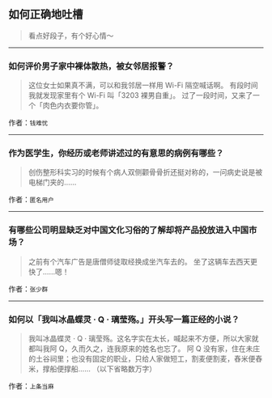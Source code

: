## 如何正确地吐槽

> 看点好段子，有个好心情～


 
---

### 如何评价男子家中裸体散热，被女邻居报警？

> 这位女士如果真不满，可以和我邻居一样用 Wi-Fi 隔空喊话啊。
> 有段时间我就发现家里有个 Wi-Fi 叫「3203 裸男自重」。
> 过了一段时间，又来了一个「肉色内衣要你管」。


作者：`钱难忧`

---

### 作为医学生，你经历或老师讲述过的有意思的病例有哪些？

> 创伤整形科实习的时候有个病人双侧颧骨骨折还挺对称的，一问病史说是被电梯门夹的……


作者：`匿名用户`

---

### 有哪些公司明显缺乏对中国文化习俗的了解却将产品投放进入中国市场？

> 之前有个汽车广告是唐僧师徒取经换成坐汽车去的。
> 坐了这辆车去西天更快了……嗯！


作者：`张少群`

---

### 如何以「我叫冰晶蝶灵 · Q · 璃莹殇。」开头写一篇正经的小说？

> 我叫冰晶蝶灵 · Q · 璃莹殇。这名字实在太长，喊起来不方便，所以大家就都叫我阿 Q，久而久之，连我原来的姓名也忘了。
> 阿 Q 没有家，住在未庄的土谷祠里；也没有固定的职业，只给人家做短工，割麦便割麦，舂米便舂米，撑船便撑船……
> （以下省略数万字）


作者：`上条当麻`